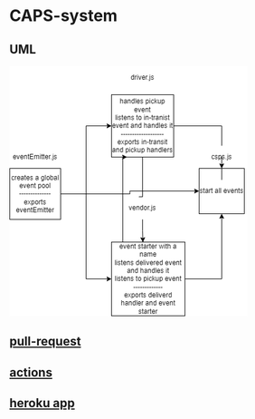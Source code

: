 # CAPS-system

## UML
![UML](./assets/class11.png)

## [pull-request](./)

## [actions](./)

## [heroku app](https://mohammad-auth-api.herokuapp.com/)